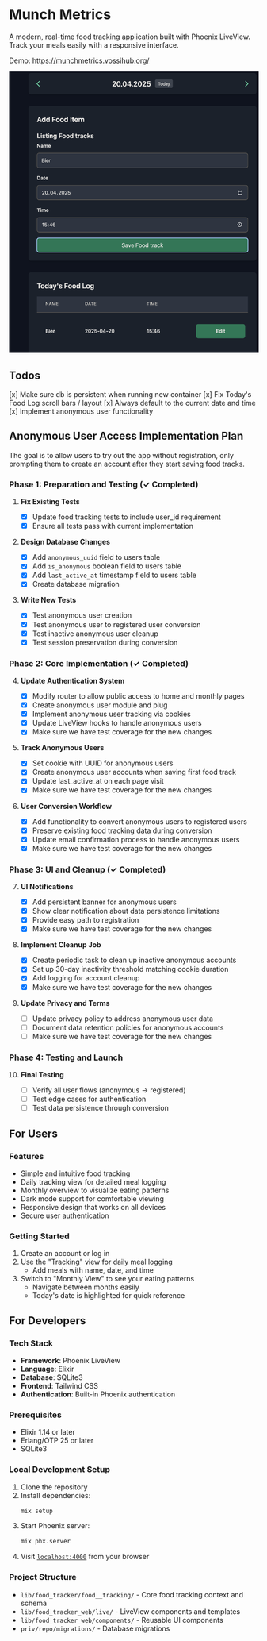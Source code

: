 # Munch Metrics

A modern, real-time food tracking application built with Phoenix LiveView. Track your meals easily with a responsive interface.

Demo: https://munchmetrics.vossihub.org/

<img src="screenshots/demo.png" alt="Munch Metrics Screenshot" width="600"/>

## Todos

[x] Make sure db is persistent when running new container
[x] Fix Today's Food Log scroll bars / layout
[x] Always default to the current date and time
[x] Implement anonymous user functionality

## Anonymous User Access Implementation Plan

The goal is to allow users to try out the app without registration, only prompting them to create an account after they start saving food tracks.

### Phase 1: Preparation and Testing (✓ Completed)

1. **Fix Existing Tests**

   - [x] Update food tracking tests to include user_id requirement
   - [x] Ensure all tests pass with current implementation

2. **Design Database Changes**

   - [x] Add `anonymous_uuid` field to users table
   - [x] Add `is_anonymous` boolean field to users table
   - [x] Add `last_active_at` timestamp field to users table
   - [x] Create database migration

3. **Write New Tests**
   - [x] Test anonymous user creation
   - [x] Test anonymous user to registered user conversion
   - [x] Test inactive anonymous user cleanup
   - [x] Test session preservation during conversion

### Phase 2: Core Implementation (✓ Completed)

4. **Update Authentication System**

   - [x] Modify router to allow public access to home and monthly pages
   - [x] Create anonymous user module and plug
   - [x] Implement anonymous user tracking via cookies
   - [x] Update LiveView hooks to handle anonymous users
   - [x] Make sure we have test coverage for the new changes

5. **Track Anonymous Users**

   - [x] Set cookie with UUID for anonymous users
   - [x] Create anonymous user accounts when saving first food track
   - [x] Update last_active_at on each page visit
   - [x] Make sure we have test coverage for the new changes

6. **User Conversion Workflow**
   - [x] Add functionality to convert anonymous users to registered users
   - [x] Preserve existing food tracking data during conversion
   - [x] Update email confirmation process to handle anonymous users
   - [x] Make sure we have test coverage for the new changes

### Phase 3: UI and Cleanup (✓ Completed)

7. **UI Notifications**

   - [x] Add persistent banner for anonymous users
   - [x] Show clear notification about data persistence limitations
   - [x] Provide easy path to registration
   - [x] Make sure we have test coverage for the new changes

8. **Implement Cleanup Job**

   - [x] Create periodic task to clean up inactive anonymous accounts
   - [x] Set up 30-day inactivity threshold matching cookie duration
   - [x] Add logging for account cleanup
   - [x] Make sure we have test coverage for the new changes

9. **Update Privacy and Terms**
   - [ ] Update privacy policy to address anonymous user data
   - [ ] Document data retention policies for anonymous accounts
   - [ ] Make sure we have test coverage for the new changes

### Phase 4: Testing and Launch

10. **Final Testing**

    - [ ] Verify all user flows (anonymous → registered)
    - [ ] Test edge cases for authentication
    - [ ] Test data persistence through conversion

## For Users

### Features

- Simple and intuitive food tracking
- Daily tracking view for detailed meal logging
- Monthly overview to visualize eating patterns
- Dark mode support for comfortable viewing
- Responsive design that works on all devices
- Secure user authentication

### Getting Started

1. Create an account or log in
2. Use the "Tracking" view for daily meal logging
   - Add meals with name, date, and time
3. Switch to "Monthly View" to see your eating patterns
   - Navigate between months easily
   - Today's date is highlighted for quick reference

## For Developers

### Tech Stack

- **Framework**: Phoenix LiveView
- **Language**: Elixir
- **Database**: SQLite3
- **Frontend**: Tailwind CSS
- **Authentication**: Built-in Phoenix authentication

### Prerequisites

- Elixir 1.14 or later
- Erlang/OTP 25 or later
- SQLite3

### Local Development Setup

1. Clone the repository
2. Install dependencies:
   ```bash
   mix setup
   ```
3. Start Phoenix server:
   ```bash
   mix phx.server
   ```
4. Visit [`localhost:4000`](http://localhost:4000) from your browser

### Project Structure

- `lib/food_tracker/food__tracking/` - Core food tracking context and schema
- `lib/food_tracker_web/live/` - LiveView components and templates
- `lib/food_tracker_web/components/` - Reusable UI components
- `priv/repo/migrations/` - Database migrations
